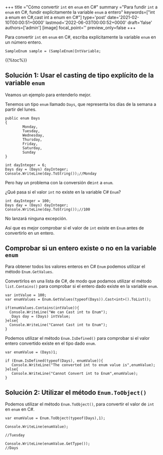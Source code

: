 +++
title   ="Cómo convertir `int` en `enum` en C#"
summary ="Para fundir `int` a `enum` en C#, fundir explícitamente la variable `enum` a entero"
keywords=["int a enum en C#,cast int a enum en C#"]
type='post'
date='2021-02-10T00:00:51+0000'
lastmod='2022-06-03T00:00:52+0000'
draft='false'
authors=['admin']
[image]
focal_point=''
preview_only=false
+++

Para convertir `int` en `enum` en C#, escriba explícitamente la variable `enum` en un número entero.

```
SampleEnum sample = (SampleEnum)IntVariable;
```

{{%toc%}}

## Solución 1: Usar el casting de tipo explícito de la variable `enum` 

Veamos un ejemplo para entenderlo mejor.

Tenemos un tipo `enum` llamado `Days`, que representa los días de la semana a partir del lunes.

```
public enum Days
{
        Monday,  
        Tuesday,  
        Wednesday,  
        Thursday,  
        Friday,  
        Saturday,  
        Sunday
}

int dayInteger = 6;
Days day = (Days) dayInteger;
Console.WriteLine(day.ToString());//Monday
```

Pero hay un problema con la conversión de`int` a `enum`.

¿Qué pasa si el valor `int` no existe en la variable C# `Enum`?

```
int dayInteger = 100;
Days day = (Days) dayInteger;
Console.WriteLine(day.ToString());//100
```

No lanzará ninguna excepción.

Así que es mejor comprobar si el valor de `int` existe en `Enum` antes de convertirlo en un entero.

## Comprobar si un entero existe o no en la variable `enum` 

Para obtener todos los valores enteros en C# `Enum` podemos utilizar el método `Enum.GetValues`.

Convertirlos en una lista de C#, de modo que podamos utilizar el método `list.Contains()` para comprobar si el entero dado existe en la variable `enum`.

```
var intValue = 100;
var enumValues = Enum.GetValues(typeof(Days)).Cast<int>().ToList();

if(enumValues.Contains(intValue)){
  Console.WriteLine("We can Cast int to Enum");  
   Days day = (Days) intValue;
}else{
  Console.WriteLine("Cannot Cast int to Enum");
}

```
Podemos utilizar el método `Enum.IsDefined()` para comprobar si el valor entero convertido existe en el tipo dado `enum`.  

```
var enumValue = (Days)1;

if (Enum.IsDefined(typeof(Days), enumValue)){
   Console.WriteLine("The converted int to enum value is",enumValue);
}else{
   Console.WriteLine("Cannot Convert int to Enum",enumValue);
}
```


## Solución 2: Utilizar el método `Enum.ToObject()` 

Podemos utilizar el método `Enum.ToObject()`, para convertir el valor de `int` en `enum` en C#.

```
var enumValue = Enum.ToObject(typeof(Days),1);

Console.WriteLine(enumValue);

//Tuesday

Console.WriteLine(enumValue.GetType());
//Days

```





